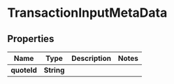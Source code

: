 

# TransactionInputMetaData


## Properties

| Name | Type | Description | Notes |
|------------ | ------------- | ------------- | -------------|
|**quoteId** | **String** |  |  |



